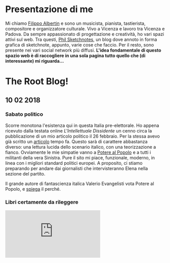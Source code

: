 # Presentazione di me

Mi chiamo [Filippo Albertin](http://www.filippoalbertin.com) e sono un musicista, pianista, tastierista, compositore e organizzatore culturale. Vivo a Vicenza e lavoro tra Vicenza e Padova. Da sempre appassionato di progettazione e creatività, ho vari spazi attivi sul web. Tra questi, [Phil Sketchnotes](http://philsketchnotes.wordpress.com), un blog dove annoto in forma grafica di sketchnote, appunto, varie cose che faccio. Per il resto, sono presente nei vari social network più diffusi. **L'idea fondamentale di questo spazio web è di raccogliere in una sola pagina tutto quello che (di interessante) mi riguarda...**

# The Root Blog!

## 10 02 2018

### Sabato politico

Scorre monotona l'esistenza qui in questa Italia pre-elettorale. Ho appena ricevuto dalla testata online *L'Intellettuale Dissidente* un cenno circa la pubblicazione di un mio articolo politico il 26 febbraio. Per la stessa avevo già scritto un [articolo](http://www.lintellettualedissidente.it/societa/piramidi-hanno-occhi-massoneria/) tempo fa. Questo sarà di carattere abbastanza diverso: una lettura lucida dello scenario italico, con una teorizzazione a fianco. Ovviamente le mie simpatie vanno a [Potere al Popolo](https://poterealpopolo.org/) e a tutti i militanti della vera Sinistra. Pure il sito mi piace, funzionale, moderno, in linea con i migliori standard politici europei. A proposito, ci stiamo preparando per andare dai giornalisti che intervisteranno Elena nella sezione del partito.

Il grande autore di fantascienza italica Valerio Evangelisti vota Potere al Popolo, e [spiega](https://www.youtube.com/watch?v=MS9kZOLUcFA&t=93s) il perché.

### Libri certamente da rileggere

![foucault](http://image.anobii.com/anobi/image_book.php?item_id=01709ef5994a106f00)
